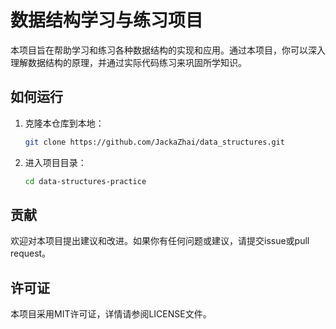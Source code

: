# 数据结构学习与练习项目

本项目旨在帮助学习和练习各种数据结构的实现和应用。通过本项目，你可以深入理解数据结构的原理，并通过实际代码练习来巩固所学知识。


## 如何运行

1. 克隆本仓库到本地：
    ```sh
    git clone https://github.com/JackaZhai/data_structures.git
    ```

2. 进入项目目录：
    ```sh
    cd data-structures-practice
    ```

## 贡献

欢迎对本项目提出建议和改进。如果你有任何问题或建议，请提交issue或pull request。

## 许可证

本项目采用MIT许可证，详情请参阅LICENSE文件。